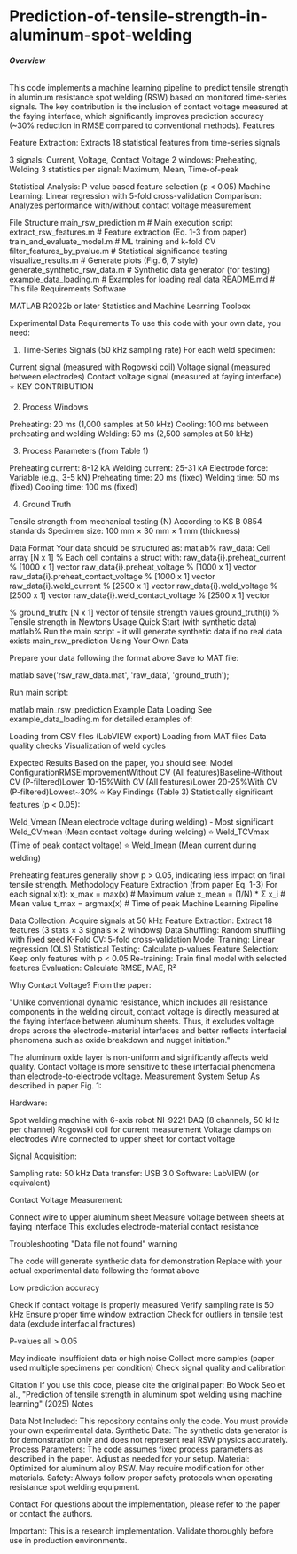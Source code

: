 # Prediction-of-tensile-strength-in-aluminum-spot-welding

###### **Overview**
This code implements a machine learning pipeline to predict tensile strength in aluminum resistance spot welding (RSW) based on monitored time-series signals. The key contribution is the inclusion of contact voltage measured at the faying interface, which significantly improves prediction accuracy (~30% reduction in RMSE compared to conventional methods).
Features

Feature Extraction: Extracts 18 statistical features from time-series signals

3 signals: Current, Voltage, Contact Voltage
2 windows: Preheating, Welding
3 statistics per signal: Maximum, Mean, Time-of-peak


Statistical Analysis: P-value based feature selection (p < 0.05)
Machine Learning: Linear regression with 5-fold cross-validation
Comparison: Analyzes performance with/without contact voltage measurement

File Structure
main_rsw_prediction.m              # Main execution script
extract_rsw_features.m             # Feature extraction (Eq. 1-3 from paper)
train_and_evaluate_model.m         # ML training and k-fold CV
filter_features_by_pvalue.m        # Statistical significance testing
visualize_results.m                # Generate plots (Fig. 6, 7 style)
generate_synthetic_rsw_data.m      # Synthetic data generator (for testing)
example_data_loading.m             # Examples for loading real data
README.md                          # This file
Requirements
Software

MATLAB R2022b or later
Statistics and Machine Learning Toolbox

Experimental Data Requirements
To use this code with your own data, you need:
1. Time-Series Signals (50 kHz sampling rate)
For each weld specimen:

Current signal (measured with Rogowski coil)
Voltage signal (measured between electrodes)
Contact voltage signal (measured at faying interface) ⭐ KEY CONTRIBUTION

2. Process Windows

Preheating: 20 ms (1,000 samples at 50 kHz)
Cooling: 100 ms between preheating and welding
Welding: 50 ms (2,500 samples at 50 kHz)

3. Process Parameters (from Table 1)

Preheating current: 8-12 kA
Welding current: 25-31 kA
Electrode force: Variable (e.g., 3-5 kN)
Preheating time: 20 ms (fixed)
Welding time: 50 ms (fixed)
Cooling time: 100 ms (fixed)

4. Ground Truth

Tensile strength from mechanical testing (N)
According to KS B 0854 standards
Specimen size: 100 mm × 30 mm × 1 mm (thickness)

Data Format
Your data should be structured as:
matlab% raw_data: Cell array [N x 1]
% Each cell contains a struct with:
raw_data{i}.preheat_current           % [1000 x 1] vector
raw_data{i}.preheat_voltage           % [1000 x 1] vector
raw_data{i}.preheat_contact_voltage   % [1000 x 1] vector
raw_data{i}.weld_current              % [2500 x 1] vector
raw_data{i}.weld_voltage              % [2500 x 1] vector
raw_data{i}.weld_contact_voltage      % [2500 x 1] vector

% ground_truth: [N x 1] vector of tensile strength values
ground_truth(i)                       % Tensile strength in Newtons
Usage
Quick Start (with synthetic data)
matlab% Run the main script - it will generate synthetic data if no real data exists
main_rsw_prediction
Using Your Own Data

Prepare your data following the format above
Save to MAT file:

matlab   save('rsw_raw_data.mat', 'raw_data', 'ground_truth');

Run main script:

matlab   main_rsw_prediction
Example Data Loading
See example_data_loading.m for detailed examples of:

Loading from CSV files (LabVIEW export)
Loading from MAT files
Data quality checks
Visualization of weld cycles

Expected Results
Based on the paper, you should see:
Model ConfigurationRMSEImprovementWithout CV (All features)Baseline-Without CV (P-filtered)Lower 10-15%With CV (All features)Lower 20-25%With CV (P-filtered)Lowest~30% ⭐
Key Findings (Table 3)
Statistically significant features (p < 0.05):

Weld_Vmean (Mean electrode voltage during welding) - Most significant
Weld_CVmean (Mean contact voltage during welding) ⭐
Weld_TCVmax (Time of peak contact voltage) ⭐
Weld_Imean (Mean current during welding)

Preheating features generally show p > 0.05, indicating less impact on final tensile strength.
Methodology
Feature Extraction (from paper Eq. 1-3)
For each signal x(t):
x_max  = max(x)                    # Maximum value
x_mean = (1/N) * Σ x_i            # Mean value
t_max  = argmax(x)                 # Time of peak
Machine Learning Pipeline

Data Collection: Acquire signals at 50 kHz
Feature Extraction: Extract 18 features (3 stats × 3 signals × 2 windows)
Data Shuffling: Random shuffling with fixed seed
K-Fold CV: 5-fold cross-validation
Model Training: Linear regression (OLS)
Statistical Testing: Calculate p-values
Feature Selection: Keep only features with p < 0.05
Re-training: Train final model with selected features
Evaluation: Calculate RMSE, MAE, R²

Why Contact Voltage?
From the paper:

"Unlike conventional dynamic resistance, which includes all resistance components in the welding circuit, contact voltage is directly measured at the faying interface between aluminum sheets. Thus, it excludes voltage drops across the electrode-material interfaces and better reflects interfacial phenomena such as oxide breakdown and nugget initiation."

The aluminum oxide layer is non-uniform and significantly affects weld quality. Contact voltage is more sensitive to these interfacial phenomena than electrode-to-electrode voltage.
Measurement System Setup
As described in paper Fig. 1:

Hardware:

Spot welding machine with 6-axis robot
NI-9221 DAQ (8 channels, 50 kHz per channel)
Rogowski coil for current measurement
Voltage clamps on electrodes
Wire connected to upper sheet for contact voltage


Signal Acquisition:

Sampling rate: 50 kHz
Data transfer: USB 3.0
Software: LabVIEW (or equivalent)


Contact Voltage Measurement:

Connect wire to upper aluminum sheet
Measure voltage between sheets at faying interface
This excludes electrode-material contact resistance



Troubleshooting
"Data file not found" warning

The code will generate synthetic data for demonstration
Replace with your actual experimental data following the format above

Low prediction accuracy

Check if contact voltage is properly measured
Verify sampling rate is 50 kHz
Ensure proper time window extraction
Check for outliers in tensile test data (exclude interfacial fractures)

P-values all > 0.05

May indicate insufficient data or high noise
Collect more samples (paper used multiple specimens per condition)
Check signal quality and calibration

Citation
If you use this code, please cite the original paper:
Bo Wook Seo et al., "Prediction of tensile strength in aluminum spot welding 
using machine learning" (2025)
Notes

Data Not Included: This repository contains only the code. You must provide your own experimental data.
Synthetic Data: The synthetic data generator is for demonstration only and does not represent real RSW physics accurately.
Process Parameters: The code assumes fixed process parameters as described in the paper. Adjust as needed for your setup.
Material: Optimized for aluminum alloy RSW. May require modification for other materials.
Safety: Always follow proper safety protocols when operating resistance spot welding equipment.

Contact
For questions about the implementation, please refer to the paper or contact the authors.

Important: This is a research implementation. Validate thoroughly before use in production environments.
